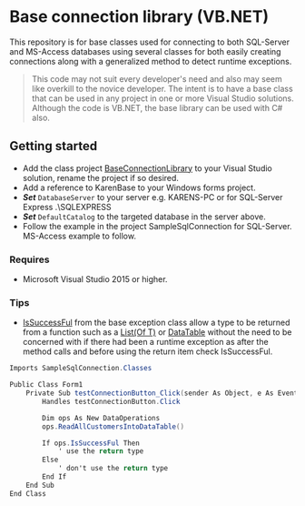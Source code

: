 # Base connection library (VB.NET)

This repository is for base classes used for connecting to both SQL-Server and MS-Access databases using several classes for both easily creating connections along with a generalized method to detect runtime exceptions.

> This code may not suit every developer's need and also may seem like overkill to the novice developer. The intent is to have a base class that can be used in any project in one or more Visual Studio solutions. Although the code is VB.NET, the base library can be used with C# also.

## Getting started
- Add the class project [BaseConnectionLibrary](https://github.com/karenpayneoregon/BaseConnectionsVisualBasicNet/tree/master/BaseConnectionLibrary) to your Visual Studio solution, rename the project if so desired.
- Add a reference to KarenBase to your Windows forms project.
- ***Set*** `DatabaseServer` to your server e.g. KARENS-PC or for SQL-Server Express .\SQLEXPRESS
- ***Set*** `DefaultCatalog` to the targeted database in the server above.
- Follow the example in the project SampleSqlConnection for SQL-Server. MS-Access example to follow.

### Requires
- Microsoft Visual Studio 2015 or higher.

### Tips
- [IsSuccessFul](https://github.com/karenpayneoregon/BaseConnectionsVisualBasicNet/blob/master/KarenBase/Classes/BaseExceptionProperties.vb) from the base exception class allow a type to be returned from a function such as a [List(Of T)](https://docs.microsoft.com/en-us/dotnet/api/system.collections.generic.list-1?view=netframework-4.7.2) or [DataTable](https://docs.microsoft.com/en-us/dotnet/api/system.data.datatable?view=netframework-4.7.2) without the need to be concerned with if there had been a runtime exception as after the method calls and before using the return item check IsSuccessFul.

```csharp
Imports SampleSqlConnection.Classes

Public Class Form1
    Private Sub testConnectionButton_Click(sender As Object, e As EventArgs) _
        Handles testConnectionButton.Click

        Dim ops As New DataOperations
        ops.ReadAllCustomersIntoDataTable()

        If ops.IsSuccessFul Then
            ' use the return type
        Else
            ' don't use the return type
        End If
    End Sub
End Class
```


